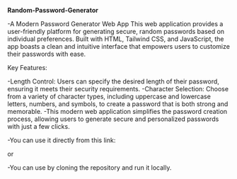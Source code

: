 **Random-Password-Generator**

-A Modern Password Generator Web App This web application provides a user-friendly platform for generating secure, random passwords based on individual preferences. Built with HTML, Tailwind CSS, and JavaScript, the app boasts a clean and intuitive interface that empowers users to customize their passwords with ease.

Key Features:

-Length Control: Users can specify the desired length of their password, ensuring it meets their security requirements. 
-Character Selection: Choose from a variety of character types, including uppercase and lowercase letters, numbers, and symbols, to create a password that is both strong and memorable. 
-This modern web application simplifies the password creation process, allowing users to generate secure and personalized passwords with just a few clicks.

-You can use it directly from this link:

or

-You can use by cloning the repository and run it locally.
